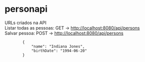 # personapi

<p>
    URLs criados na API<br/>
    Listar todas as pessoas: GET ->
    <a href="http://localhost:8080/api/persons">http://localhost:8080/api/persons</a>
    <br/>
    Salvar pessoa: POST ->
    <a href="http://localhost:8080/api/persons">http://localhost:8080/api/persons</a>
    <br/><code>
        {
            "name": "Indiana Jones",
            "birthDate": "1994-06-20"
        }
    </code><br/>

    
</p>
